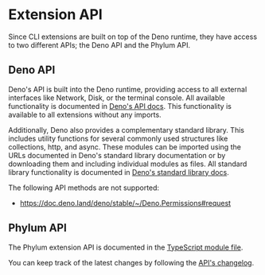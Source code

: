 # Extension API

Since CLI extensions are built on top of the Deno runtime, they have access to two different APIs; the Deno API and the Phylum API.

## Deno API

Deno's API is built into the Deno runtime, providing access to all external interfaces like Network, Disk, or the terminal console. All available functionality is documented in [Deno's API docs]. This functionality is available to all extensions without any imports.

Additionally, Deno also provides a complementary standard library. This includes utility functions for several commonly used structures like collections, http, and async. These modules can be imported using the URLs documented in Deno's standard library documentation or by downloading them and including individual modules as files. All standard library functionality is documented in [Deno's standard library docs].

The following API methods are not supported:
- <https://doc.deno.land/deno/stable/~/Deno.Permissions#request>

[Deno's API docs]: https://doc.deno.land/deno/stable
[Deno's standard library docs]: https://deno.land/std

## Phylum API

The Phylum extension API is documented in the [TypeScript module file].

You can keep track of the latest changes by following the [API's changelog].

[TypeScript module file]: https://github.com/phylum-dev/cli/blob/main/extensions/phylum.ts
[API's changelog]: https://github.com/phylum-dev/cli/blob/main/extensions/CHANGELOG.md
